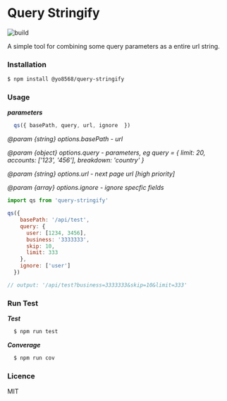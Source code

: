 # Query Stringify

![build](https://travis-ci.com/yo8568/query-stringify.svg?branch=master)

A simple tool for combining some query parameters as a entire url string.

### Installation

```bash
$ npm install @yo8568/query-stringify
```

### Usage

***parameters***

```javascript
  qs({ basePath, query, url, ignore  })
```

*@param {string} options.basePath - url*

*@param {object} options.query - parameters, eg query = { limit: 20, accounts: ['123', '456'], breakdown: 'country' }*

*@param {string} options.url - next page url [high priority]*

*@param {array} options.ignore - ignore specfic fields*

```javascript
import qs from 'query-stringify'

qs({
    basePath: '/api/test',
    query: {
      user: [1234, 3456],
      business: '3333333',
      skip: 10,
      limit: 333
    },
    ignore: ['user']
  })

// output: '/api/test?business=3333333&skip=10&limit=333'
```

### Run Test

***Test***

```bash
  $ npm run test
```

***Converage***

```bash
  $ npm run cov
```

### Licence

MIT

